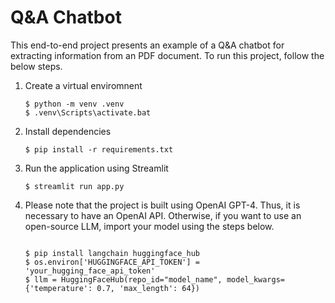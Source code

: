 # Q&A Chatbot

This end-to-end project presents an example of a Q&A chatbot for extracting information from an PDF document. To run this project, follow the below steps.

1. Create a virtual enviromnent 
    ```console
    $ python -m venv .venv
    $ .venv\Scripts\activate.bat
    ```
    
2. Install dependencies 
    ```console
    $ pip install -r requirements.txt
    ```
    
3. Run the application using Streamlit
    ```console
    $ streamlit run app.py
    ```
4. Please note that the project is built using OpenAI GPT-4. Thus, it is necessary to have an OpenAI API. Otherwise, if you want to use an open-source LLM, import your model using the steps below.
    ```console
    
    $ pip install langchain huggingface_hub
    $ os.environ['HUGGINGFACE_API_TOKEN'] = 'your_hugging_face_api_token'
    $ llm = HuggingFaceHub(repo_id="model_name", model_kwargs={'temperature': 0.7, 'max_length': 64})
    ```

